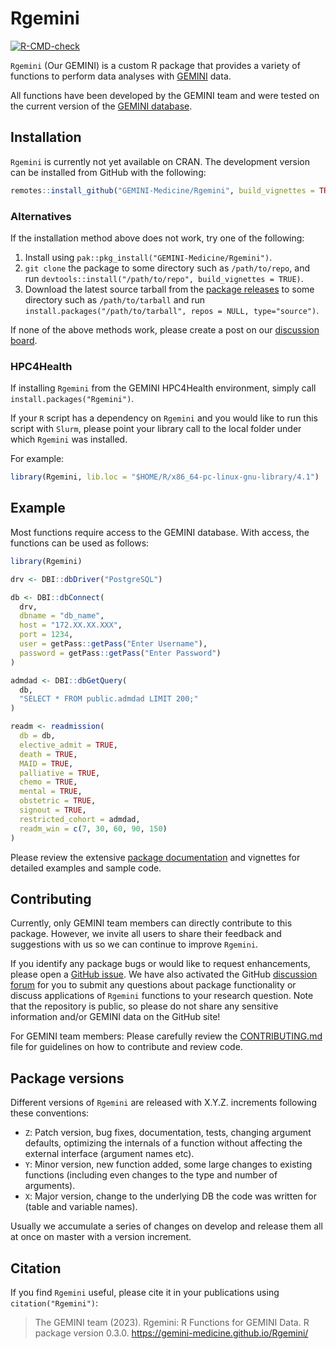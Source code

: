 
# Rgemini

<!-- badges: start -->
[![R-CMD-check](https://github.com/GEMINI-Medicine/Rgemini/actions/workflows/check-standard.yaml/badge.svg)](https://github.com/GEMINI-Medicine/Rgemini/actions/workflows/check-standard.yaml)

<!-- badges: end -->

`Rgemini` (Our GEMINI) is a custom R package that provides a variety of functions to perform data analyses with [GEMINI](https://www.geminimedicine.ca/) data.

All functions have been developed by the GEMINI team and were tested on the current version of the [GEMINI database](https://drive.google.com/uc?export=download&id=1iwrTz1YVz4GBPtaaS9tJtU0E9Bx1QSM5).

## Installation

`Rgemini` is currently not yet available on CRAN. The development version can be installed from GitHub with the following:

``` r
remotes::install_github("GEMINI-Medicine/Rgemini", build_vignettes = TRUE)
```

### Alternatives

If the installation method above does not work, try one of the following:

1. Install using `pak::pkg_install("GEMINI-Medicine/Rgemini")`.
2. `git clone` the package to some directory such as `/path/to/repo`, and run `devtools::install("/path/to/repo", build_vignettes = TRUE)`.
3. Download the latest source tarball from the [package releases](https://github.com/GEMINI-Medicine/Rgemini/tags) to some directory such as `/path/to/tarball` and run `install.packages("/path/to/tarball", repos = NULL, type="source")`.

If none of the above methods work, please create a post on our [discussion board](https://github.com/GEMINI-Medicine/Rgemini/discussions/categories/q-a).

### HPC4Health

If installing `Rgemini` from the GEMINI HPC4Health environment, simply call `install.packages("Rgemini")`.

If your `R` script has a dependency on `Rgemini` and you would like to run this script with `Slurm`, please point your library call to the local folder under which `Rgemini` was installed.

For example:

```r
library(Rgemini, lib.loc = "$HOME/R/x86_64-pc-linux-gnu-library/4.1")
```
 
## Example

Most functions require access to the GEMINI database. With access, the functions can be used as follows:

``` r
library(Rgemini)

drv <- DBI::dbDriver("PostgreSQL")

db <- DBI::dbConnect(
  drv,
  dbname = "db_name",
  host = "172.XX.XX.XXX",
  port = 1234,
  user = getPass::getPass("Enter Username"),
  password = getPass::getPass("Enter Password")
)

admdad <- DBI::dbGetQuery(
  db,
  "SELECT * FROM public.admdad LIMIT 200;"
)

readm <- readmission(
  db = db,
  elective_admit = TRUE,
  death = TRUE,
  MAID = TRUE,
  palliative = TRUE,
  chemo = TRUE,
  mental = TRUE,
  obstetric = TRUE,
  signout = TRUE,
  restricted_cohort = admdad,
  readm_win = c(7, 30, 60, 90, 150)
)
```

Please review the extensive [package documentation](https://gemini-medicine.github.io/Rgemini/) and vignettes for detailed examples and sample code.

## Contributing

Currently, only GEMINI team members can directly contribute to this package. However, we invite all users to share their feedback and suggestions with us so we can continue to improve `Rgemini`. 

If you identify any package bugs or would like to request enhancements, please open a [GitHub issue](https://github.com/GEMINI-Medicine/Rgemini/issues). We have also activated the GitHub
[discussion forum](https://github.com/GEMINI-Medicine/Rgemini/discussions) for you to submit any questions about package functionality or discuss applications of `Rgemini` functions to your research question.
Note that the repository is public, so please do not share any sensitive information and/or GEMINI data on the GitHub site!

For GEMINI team members: Please carefully review the [CONTRIBUTING.md](https://github.com/GEMINI-Medicine/Rgemini/blob/master/CONTRIBUTING.md) file for guidelines on how to contribute and review code.

## Package versions

Different versions of `Rgemini` are released with X.Y.Z. increments following these conventions:

* `Z`: Patch version, bug fixes, documentation, tests, changing argument defaults, optimizing the internals of a function without affecting the external interface (argument names etc).
* `Y`: Minor version, new function added, some large changes to existing functions (including even changes to the type and number of arguments).
* `X`: Major version, change to the underlying DB the code was written for (table and variable names).

Usually we accumulate a series of changes on develop and release them all at once on master with a version increment.

## Citation

If you find `Rgemini` useful, please cite it in your publications using `citation("Rgemini")`:

> The GEMINI team (2023). Rgemini: R Functions for GEMINI Data. R package version 0.3.0. https://gemini-medicine.github.io/Rgemini/
